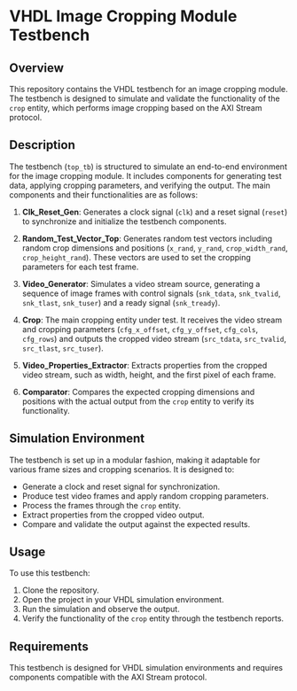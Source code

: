 # VHDL Image Cropping Module Testbench

## Overview
This repository contains the VHDL testbench for an image cropping module. The testbench is designed to simulate and validate the functionality of the `crop` entity, which performs image cropping based on the AXI Stream protocol.

## Description
The testbench (`top_tb`) is structured to simulate an end-to-end environment for the image cropping module. It includes components for generating test data, applying cropping parameters, and verifying the output. The main components and their functionalities are as follows:

1. **Clk_Reset_Gen**: Generates a clock signal (`clk`) and a reset signal (`reset`) to synchronize and initialize the testbench components.

2. **Random_Test_Vector_Top**: Generates random test vectors including random crop dimensions and positions (`x_rand`, `y_rand`, `crop_width_rand`, `crop_height_rand`). These vectors are used to set the cropping parameters for each test frame.

3. **Video_Generator**: Simulates a video stream source, generating a sequence of image frames with control signals (`snk_tdata`, `snk_tvalid`, `snk_tlast`, `snk_tuser`) and a ready signal (`snk_tready`).

4. **Crop**: The main cropping entity under test. It receives the video stream and cropping parameters (`cfg_x_offset`, `cfg_y_offset`, `cfg_cols`, `cfg_rows`) and outputs the cropped video stream (`src_tdata`, `src_tvalid`, `src_tlast`, `src_tuser`).

5. **Video_Properties_Extractor**: Extracts properties from the cropped video stream, such as width, height, and the first pixel of each frame.

6. **Comparator**: Compares the expected cropping dimensions and positions with the actual output from the `crop` entity to verify its functionality.

## Simulation Environment
The testbench is set up in a modular fashion, making it adaptable for various frame sizes and cropping scenarios. It is designed to:

- Generate a clock and reset signal for synchronization.
- Produce test video frames and apply random cropping parameters.
- Process the frames through the `crop` entity.
- Extract properties from the cropped video output.
- Compare and validate the output against the expected results.

## Usage
To use this testbench:

1. Clone the repository.
2. Open the project in your VHDL simulation environment.
3. Run the simulation and observe the output.
4. Verify the functionality of the `crop` entity through the testbench reports.

## Requirements
This testbench is designed for VHDL simulation environments and requires components compatible with the AXI Stream protocol.
